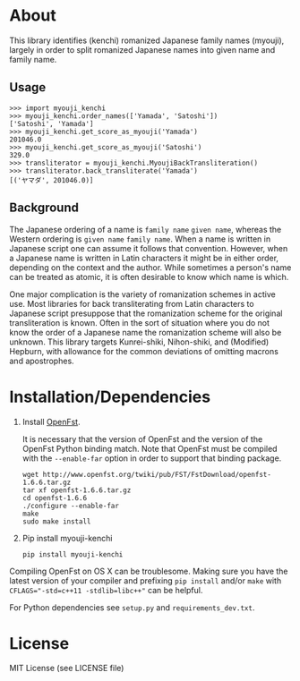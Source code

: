 # About

This library identifies (kenchi) romanized Japanese family names (myouji),
largely in order to split romanized Japanese names into given name and family name.

## Usage

``` python-console
>>> import myouji_kenchi
>>> myouji_kenchi.order_names(['Yamada', 'Satoshi'])
['Satoshi', 'Yamada']
>>> myouji_kenchi.get_score_as_myouji('Yamada')
201046.0
>>> myouji_kenchi.get_score_as_myouji('Satoshi')
329.0
>>> transliterator = myouji_kenchi.MyoujiBackTransliteration()
>>> transliterator.back_transliterate('Yamada')
[('ヤマダ', 201046.0)]
```

## Background

The Japanese ordering of a name is `family name` `given name`, 
whereas the Western ordering is `given name` `family name`.
When a name is written in Japanese script 
one can assume it follows that convention.
However,
when a Japanese name is written in Latin characters
it might be in either order,
depending on the context and the author.
While sometimes a person's name can be treated as atomic,
it is often desirable to know which name is which.

One major complication is the variety of romanization schemes in active use.
Most libraries for back transliterating from Latin characters to Japanese script
presuppose that the romanization scheme for the original transliteration is known.
Often in the sort of situation 
where you do not know the order of a Japanese name
the romanization scheme will also be unknown.
This library targets Kunrei-shiki, Nihon-shiki, and (Modified) Hepburn,
with allowance for the common deviations of 
omitting macrons and apostrophes.

# Installation/Dependencies

1. Install [OpenFst](http://www.openfst.org/).

    It is necessary that 
    the version of OpenFst and the version of the OpenFst Python binding match.
    Note that OpenFst must be compiled with the `--enable-far` option
    in order to support that binding package.  

    ``` shell
    wget http://www.openfst.org/twiki/pub/FST/FstDownload/openfst-1.6.6.tar.gz
    tar xf openfst-1.6.6.tar.gz
    cd openfst-1.6.6
    ./configure --enable-far
    make
    sudo make install 
    ```
  
2. Pip install myouji-kenchi

    ``` shell
    pip install myouji-kenchi
    ```
    
Compiling OpenFst on OS X can be troublesome. 
Making sure you have the latest version of your compiler and 
prefixing `pip install` and/or `make` 
with `CFLAGS="-std=c++11 -stdlib=libc++"` can be helpful.

For Python dependencies see `setup.py` and `requirements_dev.txt`.

# License

MIT License (see LICENSE file)
